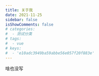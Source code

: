 ```yaml
---
title: 关于我
date: 2021-11-25
sidebar: false 
isShowComments: false
# categories:
#  - 测试分类
# tags:
#  - vue
# keys: 
#  - 'e10adc3949ba59abbe56e057f20f883e'
---
```

啥也没写